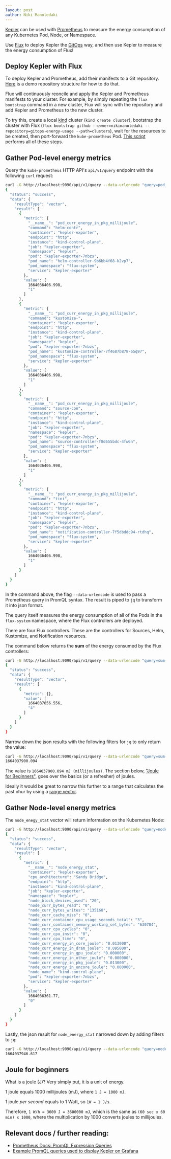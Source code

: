```yaml
---
layout: post
author: Niki Manoledaki
---
```


[Kepler](https://github.com/sustainable-computing-io/kepler) can be used with [Prometheus](https://prometheus.io/) to measure the energy consumption of any Kubernetes Pod, Node, or Namespace.

Use [Flux](https://fluxcd.io/) to deploy Kepler the [GitOps](https://www.weave.works/technologies/gitops/) way, and then use Kepler to measure the energy consumption of Flux!

## Deploy Kepler with Flux
To deploy Kepler and Prometheus, add their manifests to a Git repository. [Here](https://github.com/nikimanoledaki/gitops-energy-usage/tree/main/clusters) is a demo repository structure for how to do that. 

Flux will continuously reoncile and apply the Kepler and Prometheus manifests to your cluster. For example, by simply repeating the `flux bootstrap` command in a new cluster, Flux will sync with the repository and add Kepler and Prometheus to the new cluster.

To try this, create a local [kind](https://kind.sigs.k8s.io/) cluster (`kind create cluster`), bootstrap the cluster with Flux (`flux bootstrap github --owner=nikimanoledaki --repository=gitops-energy-usage --path=clusters`), wait for the resources to be created, then port-forward the `kube-prometheus` Pod. [This script](https://github.com/nikimanoledaki/gitops-energy-usage/blob/main/scripts/start-cluster.sh) performs all of these steps.

## Gather Pod-level energy metrics

Query the `kube-prometheus` HTTP API's `api/v1/query` endpoint with the following `curl` request:
```bash
curl -G http://localhost:9090/api/v1/query --data-urlencode "query=pod_curr_energy_in_pkg_millijoule{pod_namespace='flux-system'}" | jq
{
  "status": "success",
  "data": {
    "resultType": "vector",
    "result": [
      {
        "metric": {
          "__name__": "pod_curr_energy_in_pkg_millijoule",
          "command": "helm-contr",
          "container": "kepler-exporter",
          "endpoint": "http",
          "instance": "kind-control-plane",
          "job": "kepler-exporter",
          "namespace": "kepler",
          "pod": "kepler-exporter-7nbzs",
          "pod_name": "helm-controller-9b6bb4f68-k2vp7",
          "pod_namespace": "flux-system",
          "service": "kepler-exporter"
        },
        "value": [
          1664036406.998,
          "1"
        ]
      },
      {
        "metric": {
          "__name__": "pod_curr_energy_in_pkg_millijoule",
          "command": "kustomize-",
          "container": "kepler-exporter",
          "endpoint": "http",
          "instance": "kind-control-plane",
          "job": "kepler-exporter",
          "namespace": "kepler",
          "pod": "kepler-exporter-7nbzs",
          "pod_name": "kustomize-controller-7f4687b878-65q97",
          "pod_namespace": "flux-system",
          "service": "kepler-exporter"
        },
        "value": [
          1664036406.998,
          "1"
        ]
      },
      {
        "metric": {
          "__name__": "pod_curr_energy_in_pkg_millijoule",
          "command": "source-con",
          "container": "kepler-exporter",
          "endpoint": "http",
          "instance": "kind-control-plane",
          "job": "kepler-exporter",
          "namespace": "kepler",
          "pod": "kepler-exporter-7nbzs",
          "pod_name": "source-controller-f8d655bdc-4fw6n",
          "pod_namespace": "flux-system",
          "service": "kepler-exporter"
        },
        "value": [
          1664036406.998,
          "1"
        ]
      },
      {
        "metric": {
          "__name__": "pod_curr_energy_in_pkg_millijoule",
          "command": "tini",
          "container": "kepler-exporter",
          "endpoint": "http",
          "instance": "kind-control-plane",
          "job": "kepler-exporter",
          "namespace": "kepler",
          "pod": "kepler-exporter-7nbzs",
          "pod_name": "notification-controller-7f5dbddc94-rtdhq",
          "pod_namespace": "flux-system",
          "service": "kepler-exporter"
        },
        "value": [
          1664036406.998,
          "1"
        ]
      }
    ]
  }
}
```
In the command above, the flag `--data-urlencode` is used to pass a Prometheus query in PromQL syntax. The result is piped to `jq` to transform it into json format. 

The query itself measures the energy consumption of all of the Pods in the `flux-system` namespace, where the Flux controllers are deployed.

There are four Flux controllers. These are the controllers for Sources, Helm, Kustomize, and Notification resources.

The command below returns the **sum** of the energy consumed by the Flux controllers:
```bash
curl -G http://localhost:9090/api/v1/query --data-urlencode "query=sum(pod_curr_energy_in_pkg_millijoule{pod_namespace='flux-system'})" | jq
{
  "status": "success",
  "data": {
    "resultType": "vector",
    "result": [
      {
        "metric": {},
        "value": [
          1664037856.556,
          "4"
        ]
      }
    ]
  }
}
```

Narrow down the json results with the following filters for `jq` to only return the value:
```bash
curl -G http://localhost:9090/api/v1/query --data-urlencode "query=sum(pod_curr_energy_in_pkg_millijoule{pod_namespace='flux-system'})" | jq '.data.result[0].value[0]'
1664037900.094
```

The value is `1664037900.094 mJ (millijoules)`. The section below, ["Joule for Beginners"](#joule-for-beginners), goes over the basics (or a refresher) of joules.

Ideally it would be great to narrow this further to a range that calculates the past ohur by using a [range vector](https://prometheus.io/docs/prometheus/latest/querying/basics/#range-vector-selectors).

## Gather Node-level energy metrics

The `node_enegy_stat` vector will return information on the Kubernetes Node:
```bash
curl -G http://localhost:9090/api/v1/query --data-urlencode "query=node_energy_stat" | jq
{
  "status": "success",
  "data": {
    "resultType": "vector",
    "result": [
      {
        "metric": {
          "__name__": "node_energy_stat",
          "container": "kepler-exporter",
          "cpu_architecture": "Sandy Bridge",
          "endpoint": "http",
          "instance": "kind-control-plane",
          "job": "kepler-exporter",
          "namespace": "kepler",
          "node_block_devices_used": "20",
          "node_curr_bytes_read": "0",
          "node_curr_bytes_writes": "135168",
          "node_curr_cache_miss": "0",
          "node_curr_container_cpu_usage_seconds_total": "3",
          "node_curr_container_memory_working_set_bytes": "630784",
          "node_curr_cpu_cycles": "0",
          "node_curr_cpu_instr": "0",
          "node_curr_cpu_time": "0",
          "node_curr_energy_in_core_joule": "0.013000",
          "node_curr_energy_in_dram_joule": "0.095000",
          "node_curr_energy_in_gpu_joule": "0.000000",
          "node_curr_energy_in_other_joule": "0.000000",
          "node_curr_energy_in_pkg_joule": "0.013000",
          "node_curr_energy_in_uncore_joule": "0.000000",
          "node_name": "kind-control-plane",
          "pod": "kepler-exporter-7nbzs",
          "service": "kepler-exporter"
        },
        "value": [
          1664036361.77,
          "0"
        ]
      }
    ]
  }
}
```

Lastly, the json result for `node_energy_stat` narrowed down by adding filters to `jq`:
```bash
curl -G http://localhost:9090/api/v1/query --data-urlencode "query=node_energy_stat" | jq '.data.result[0].value[0]'
1664037946.617
```

## Joule for beginners

What is a joule (J)? Very simply put, it is a unit of energy. 

1 joule equals 1000 millijoules (mJ), where `1 J = 1000 mJ`.

1 joule _per second_ equals to 1 Watt, so `1W = 1 J/s`.

Therefore, `1 W/h = 3600 J = 3600000 mJ`, which is the same as `(60 sec x 60 min) x 1000`, where the multiplication by 1000 converts joules to millijoules.



## Relevant docs / further reading:
- [Prometheus Docs: PromQL Expression Queries](https://prometheus.io/docs/prometheus/latest/querying/api/#expression-queries)
- [Example PromQL queries used to display Kepler on Grafana](https://github.com/sustainable-computing-io/kepler/blob/main/grafana-dashboards/Kepler-Exporter.json)
